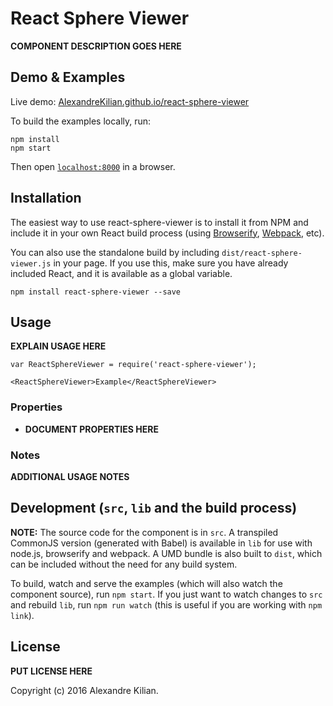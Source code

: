 # React Sphere Viewer

__COMPONENT DESCRIPTION GOES HERE__


## Demo & Examples

Live demo: [AlexandreKilian.github.io/react-sphere-viewer](http://AlexandreKilian.github.io/react-sphere-viewer/)

To build the examples locally, run:

```
npm install
npm start
```

Then open [`localhost:8000`](http://localhost:8000) in a browser.


## Installation

The easiest way to use react-sphere-viewer is to install it from NPM and include it in your own React build process (using [Browserify](http://browserify.org), [Webpack](http://webpack.github.io/), etc).

You can also use the standalone build by including `dist/react-sphere-viewer.js` in your page. If you use this, make sure you have already included React, and it is available as a global variable.

```
npm install react-sphere-viewer --save
```


## Usage

__EXPLAIN USAGE HERE__

```
var ReactSphereViewer = require('react-sphere-viewer');

<ReactSphereViewer>Example</ReactSphereViewer>
```

### Properties

* __DOCUMENT PROPERTIES HERE__

### Notes

__ADDITIONAL USAGE NOTES__


## Development (`src`, `lib` and the build process)

**NOTE:** The source code for the component is in `src`. A transpiled CommonJS version (generated with Babel) is available in `lib` for use with node.js, browserify and webpack. A UMD bundle is also built to `dist`, which can be included without the need for any build system.

To build, watch and serve the examples (which will also watch the component source), run `npm start`. If you just want to watch changes to `src` and rebuild `lib`, run `npm run watch` (this is useful if you are working with `npm link`).

## License

__PUT LICENSE HERE__

Copyright (c) 2016 Alexandre Kilian.

